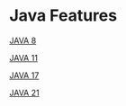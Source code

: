 
# Java Features
[JAVA 8](./src/Java8/Java8.md)

[JAVA 11](./src/Java11/java11.md)

[JAVA 17](./src/Java17/Java17.md)

[JAVA 21](./src/Java21/java21.md)
